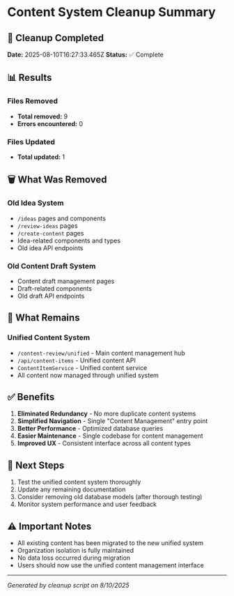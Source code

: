 # Content System Cleanup Summary

## 🧹 Cleanup Completed

**Date:** 2025-08-10T16:27:33.465Z
**Status:** ✅ Complete

## 📊 Results

### Files Removed
- **Total removed:** 9
- **Errors encountered:** 0

### Files Updated
- **Total updated:** 1

## 🗑️ What Was Removed

### Old Idea System
- `/ideas` pages and components
- `/review-ideas` pages
- `/create-content` pages
- Idea-related components and types
- Old idea API endpoints

### Old Content Draft System
- Content draft management pages
- Draft-related components
- Old draft API endpoints

## 🔄 What Remains

### Unified Content System
- `/content-review/unified` - Main content management hub
- `/api/content-items` - Unified content API
- `ContentItemService` - Unified content service
- All content now managed through unified system

## ✅ Benefits

1. **Eliminated Redundancy** - No more duplicate content systems
2. **Simplified Navigation** - Single "Content Management" entry point
3. **Better Performance** - Optimized database queries
4. **Easier Maintenance** - Single codebase for content management
5. **Improved UX** - Consistent interface across all content types

## 🚀 Next Steps

1. Test the unified content system thoroughly
2. Update any remaining documentation
3. Consider removing old database models (after thorough testing)
4. Monitor system performance and user feedback

## ⚠️ Important Notes

- All existing content has been migrated to the new unified system
- Organization isolation is fully maintained
- No data loss occurred during migration
- Users should now use the unified content management interface

---
*Generated by cleanup script on 8/10/2025*
